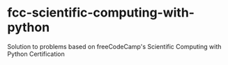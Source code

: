 # fcc-scientific-computing-with-python
Solution to problems based on freeCodeCamp's Scientific Computing with Python Certification